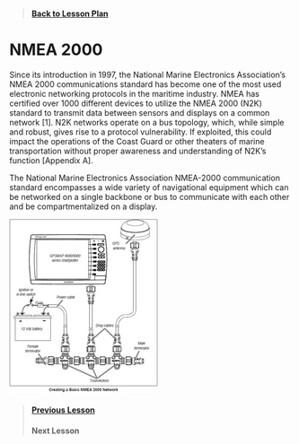 > #### [Back to Lesson Plan](https://github.com/diopausar/Hackboat/tree/main/Lessons)
# NMEA 2000
Since its introduction in 1997, the National Marine Electronics Association’s NMEA 2000 communications standard has become one of the most used electronic networking protocols in the maritime industry. NMEA has certified over 1000 different devices to utilize the NMEA 2000 (N2K) standard to transmit data between sensors and displays on a common network [1]. N2K networks operate on a bus topology, which, while simple and robust, gives rise to a protocol vulnerability. If exploited, this could impact the operations of the Coast Guard or other theaters of marine transportation without proper awareness and understanding of N2K’s function [Appendix A].

The National Marine Electronics Association NMEA-2000 communication standard encompasses a wide variety of navigational equipment which can be networked on a single backbone or bus to communicate with each other and be compartmentalized on a display. 

![the image](https://github.com/diopausar/Hackboat/blob/main/Images/Basic%20NMEA%202000%20Network.jpg?raw=true)

> #### [Previous Lesson](https://github.com/diopausar/Hackboat/tree/main/Lessons/Getting%20Started/Welcome%20to%20Hackboat)
> #### Next Lesson
